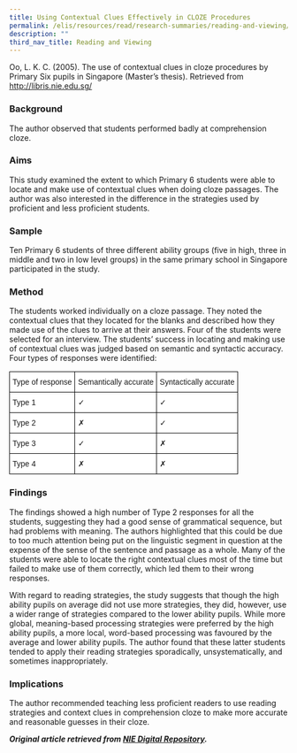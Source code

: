 ```yaml
---
title: Using Contextual Clues Effectively in CLOZE Procedures
permalink: /elis/resources/read/research-summaries/reading-and-viewing/contextual-clues-in-cloze-procedures/
description: ""
third_nav_title: Reading and Viewing
---
```

Oo, L. K. C. (2005).&nbsp;The use of contextual clues in cloze procedures by Primary Six pupils in Singapore&nbsp;(Master’s thesis). Retrieved from http://libris.nie.edu.sg/

### Background

The author observed that students performed badly at comprehension cloze.

### Aims

This study examined the extent to which Primary 6 students were able to locate and make use of contextual clues when doing cloze passages. The author was also interested in the difference in the strategies used by proficient and less proficient students.

### Sample

Ten Primary 6 students of three different ability groups (five in high, three in middle and two in low level groups) in the same primary school in Singapore participated in the study.

### Method

The students worked individually on a cloze passage. They noted the contextual clues that they located for the blanks and described how they made use of the clues to arrive at their answers. Four of the students were selected for an interview. The students’ success in locating and making use of contextual clues was judged based on semantic and syntactic accuracy. Four types of responses were identified:

<style type="text/css">
.tg  {border-collapse:collapse;border-spacing:0;}
.tg td{border-color:black;border-style:solid;border-width:1px;font-family:Arial, sans-serif;font-size:14px;
  overflow:hidden;padding:10px 5px;word-break:normal;}
.tg th{border-color:black;border-style:solid;border-width:1px;font-family:Arial, sans-serif;font-size:14px;
  font-weight:normal;overflow:hidden;padding:10px 5px;word-break:normal;}
.tg .tg-zr06{background-color:#FFF;text-align:left;vertical-align:middle}
</style>
<table class="tg">
<thead>
  <tr>
    <th class="tg-zr06">Type of response</th>
    <th class="tg-zr06">     Semantically accurate</th>
    <th class="tg-zr06">     Syntactically accurate</th>
  </tr>
</thead>
<tbody>
  <tr>
    <td class="tg-zr06">Type 1</td>
    <td class="tg-zr06">     ✓</td>
    <td class="tg-zr06">     ✓</td>
  </tr>
  <tr>
    <td class="tg-zr06">Type 2</td>
    <td class="tg-zr06">     ✗</td>
    <td class="tg-zr06">     ✓</td>
  </tr>
  <tr>
    <td class="tg-zr06">Type 3</td>
    <td class="tg-zr06">     ✓</td>
    <td class="tg-zr06">     ✗</td>
  </tr>
  <tr>
    <td class="tg-zr06">Type 4</td>
    <td class="tg-zr06">     ✗</td>
    <td class="tg-zr06">     ✗</td>
  </tr>
</tbody>
</table>

### Findings

The findings showed a high number of Type 2 responses for all the students, suggesting they had a good sense of grammatical sequence, but had problems with meaning. The authors highlighted that this could be due to too much attention being put on the linguistic segment in question at the expense of the sense of the sentence and passage as a whole. Many of the students were able to locate the right contextual clues most of the time but failed to make use of them correctly, which led them to their wrong responses.

With regard to reading strategies, the study suggests that though the high ability pupils on average did not use more strategies, they did, however, use a wider range of strategies compared to the lower ability pupils. While more global, meaning-based processing strategies were preferred by the high ability pupils, a more local, word-based processing was favoured by the average and lower ability pupils. The author found that these latter students tended to apply their reading strategies sporadically, unsystematically, and sometimes inappropriately.

### Implications

The author recommended teaching less proficient readers to use reading strategies and context clues in comprehension cloze to make more accurate and reasonable guesses in their cloze.

**_Original article retrieved from&nbsp;[NIE Digital Repository](https://repository.nie.edu.sg/)._**